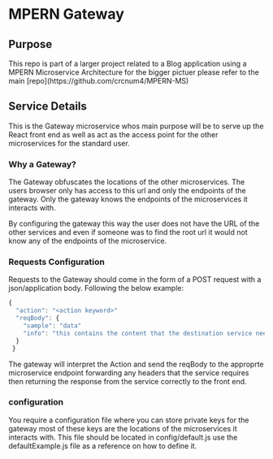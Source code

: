 # MPERN Gateway

## Purpose

<p>This repo is part of a larger project related to a Blog application using a MPERN Microservice Architecture for the bigger pictuer please refer to the main [repo](https://github.com/crcnum4/MPERN-MS)</p>

## Service Details

<p>This is the Gateway microservice whos main purpose will be to serve up the React front end as well as act as the access point for the other microservices for the standard user.</p>

### Why a Gateway?

<p>The Gateway obfuscates the locations of the other microservices. The users browser only has access to this url and only the endpoints of the gateway. Only the gateway knows the endpoints of the microservices it interacts with.</p>

<p>By configuring the gateway this way the user does not have the URL of the other services and even if someone was to find the root url it would not know any of the endpoints of the microservice.</p>

### Requests Configuration

<p>Requests to the Gateway should come in the form of a POST request with a json/application body. Following the below example:</p>

```javascript
{
  "action": "<action keyword>"
  "reqBody": {
    "sample": "data"
    "info": "this contains the content that the destination service needs"
  }
 }
```

<p>The gateway will interpret the Action and send the reqBody to the approprte microservice endpoint forwarding any headers that the service requires then returning the response from the service correctly to the front end.</p>

### configuration

<p>You require a configuration file where you can store private keys for the gateway most of these keys are the locations of the microservices it interacts with. This file should be located in config/default.js use the defaultExample.js file as a reference on how to define it.</p>
